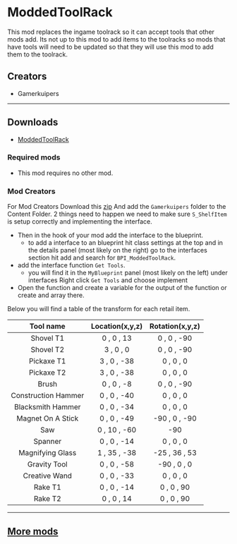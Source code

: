 # ModdedToolRack

This mod replaces the ingame toolrack so it can accept tools that other mods add. Its not up to this mod to add items to the toolracks so mods that have tools will need to be updated so that they will use this mod to add them to the toolrack.

## Creators

- Gamerkuipers

-----------

## Downloads

- [ModdedToolRack](https://github.com/Gamerkuipers/Hydroneer-Modding/raw/main/2.x/ModdedToolRack_P.pak)

### Required mods

- This mod requires no other mod.

### Mod Creators

For Mod Creators Download this [zip](https://github.com/Gamerkuipers/Hydroneer-Modding/raw/main/ModdedToolRack/ModdedToolRack.zip) And add the `Gamerkuipers` folder to the Content Folder. 2 things need to happen we need to make sure `S_ShelfItem` is setup correctly and implementing the interface.

- Then in the hook of your mod add the interface to the blueprint.
  - to add a interface to an blueprint hit class settings at the top and in the details panel (most likely on the right) go to the interfaces section hit add and search for `BPI_ModdedToolRack`.
- add the interface function `Get Tools`.
  - you will find it in the `MyBlueprint` panel (most likely on the left) under interfaces Right click `Get Tools` and choose implement
- Open the function and create a variable for the output of the function or create and array there.

Below you will find a table of the transform for each retail item.

Tool name | Location(x,y,z) | Rotation(x,y,z)
:--: | :--: | :---:
Shovel T1 | 0 , 0 , 13 | 0 , 0 , -90
Shovel T2 | 3 , 0 , 0 | 0 , 0 , -90
Pickaxe T1 | 3 , 0 , -38 | 0 , 0 , 0
Pickaxe T2 | 3 , 0 , -38 | 0 , 0 , 0
Brush | 0 , 0 , -8 | 0 , 0 , -90
Construction Hammer | 0 , 0 , -40 | 0 , 0 , 0
Blacksmith Hammer | 0 , 0 , -34 | 0 , 0 , 0
Magnet On A Stick | 0 , 0 , -49 | -90 , 0 , -90
Saw | 0 , 10 , -60 | -90 | -90 , 0 , 180
Spanner | 0 , 0 , -14 | 0 , 0 , 0
Magnifying Glass | 1 , 35 , -38 | -25 , 36 , 53
Gravity Tool | 0 , 0 , -58 | -90 , 0 , 0
Creative Wand | 0 , 0 , -33 | 0 , 0 , 0
Rake T1 | 0 , 0 , -14 | 0 , 0 , 90
Rake T2 | 0 , 0 , 14 | 0 , 0 , 90

-----------

## [More mods](../../../)

